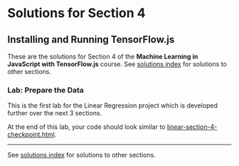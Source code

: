 # Solutions for Section 4
## Installing and Running TensorFlow.js

These are the solutions for Section 4 of the **Machine Learning in JavaScript with TensorFlow.js** course. See [solutions index](../../README.md) for solutions to other sections.


### Lab: Prepare the Data

This is the first lab for the Linear Regression project which is developed further over the next 3 sections.

At the end of this lab, your code should look similar to [linear-section-4-checkpoint.html](./linear-section-4-checkpoint.html).

---

See [solutions index](../../README.md) for solutions to other sections.

